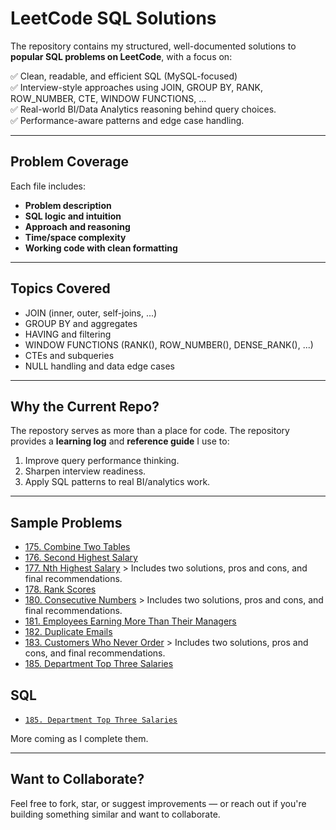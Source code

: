 # LeetCode SQL Solutions

The repository contains my structured, well-documented solutions to **popular SQL problems on LeetCode**, with a focus on:

✅ Clean, readable, and efficient SQL (MySQL-focused)  
✅ Interview-style approaches using JOIN, GROUP BY, RANK, ROW_NUMBER, CTE, WINDOW FUNCTIONS, ...  
✅ Real-world BI/Data Analytics reasoning behind query choices.  
✅ Performance-aware patterns and edge case handling.  

---

## Problem Coverage

Each file includes:
- **Problem description**
- **SQL logic and intuition**
- **Approach and reasoning**
- **Time/space complexity**
- **Working code with clean formatting**

---

## Topics Covered

- JOIN (inner, outer, self-joins, ...)
- GROUP BY and aggregates
- HAVING and filtering
- WINDOW FUNCTIONS (RANK(), ROW_NUMBER(), DENSE_RANK(), ...)
- CTEs and subqueries
- NULL handling and data edge cases

---

## Why the Current Repo?

The repostory serves as more than a place for code.  The repository provides a **learning log** and **reference guide** I use to:
1. Improve query performance thinking.
2. Sharpen interview readiness.
3. Apply SQL patterns to real BI/analytics work.

---

## Sample Problems

- [175. Combine Two Tables](https://github.com/davidcn2/leetcode-sql-solutions/blob/main/Problem%3A%20175%3A%20Combine%20Two%20Tables)
- [176. Second Highest Salary](https://github.com/davidcn2/leetcode-sql-solutions/blob/main/Problem%3A%20176.%20Second%20Highest%20Salary)
- [177. Nth Highest Salary](https://github.com/davidcn2/leetcode-sql-solutions/blob/main/Problem%3A%20177.%20Nth%20Highest%20Salary) > Includes two solutions, pros and cons, and final recommendations.
- [178. Rank Scores](https://github.com/davidcn2/leetcode-sql-solutions/blob/main/Problem%3A%20178.%20Rank%20Scores)
- [180. Consecutive Numbers](https://github.com/davidcn2/leetcode-sql-solutions/blob/main/Problem%3A%20180.%20Consecutive%20Numbers) > Includes two solutions, pros and cons, and final recommendations.
- [181. Employees Earning More Than Their Managers](https://github.com/davidcn2/leetcode-sql-solutions/blob/main/Problem%3A%20181.%20Employees%20Earning%20More%20Than%20Their%20Managers)
- [182. Duplicate Emails](https://github.com/davidcn2/leetcode-sql-solutions/blob/main/Problem%3A%20182.%20Duplicate%20Emails)
- [183. Customers Who Never Order](https://github.com/davidcn2/leetcode-sql-solutions/blob/main/Problem%3A%20183.%20Customers%20Who%20Never%20Order) > Includes two solutions, pros and cons, and final recommendations.
- [185. Department Top Three Salaries](https://github.com/davidcn2/leetcode-sql-solutions/blob/main/Problem%3A%20185.%20Department%20Top%20Three%20Salaries)

## SQL

- [`185. Department Top Three Salaries`](https://github.com/davidcn2/leetcode-sql-solutions/blob/main/Problem%3A%20185.%20Department%20Top%20Three%20Salaries/Department%20Top%203%20Salaries.sql)

More coming as I complete them.

---

## Want to Collaborate?

Feel free to fork, star, or suggest improvements — or reach out if you're building something similar and want to collaborate.
